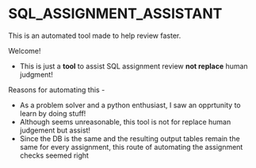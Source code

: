 # SQL_ASSIGNMENT_ASSISTANT
This is an automated tool made to help review faster.

Welcome!

- This is just a **tool** to assist SQL assignment review **not replace** human judgment!

Reasons for automating this - 
- As a problem solver and a python enthusiast, I saw an opprtunity to learn by doing stuff!
- Although seems unreasonable, this tool is not for replace human judgement but assist!
- Since the DB is the same and the resulting output tables remain the same for every assignment, this route of automating the assignment checks seemed right



